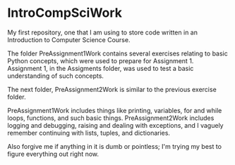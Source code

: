 # IntroCompSciWork

My first repository, one that I am using to store code written in an Introduction to Computer Science Course.

The folder PreAssignment1Work contains several exercises relating to basic Python concepts, which were used to prepare for Assignment 1. Assignment 1, in the Assigments folder, was used to test a basic understanding of such concepts. 

The next folder, PreAssignment2Work is similar to the previous exercise folder.

PreAssignment1Work includes things like printing, variables, for and while loops, functions, and such basic things. PreAssignment2Work includes logging and debugging, raising and dealing with exceptions, and I vaguely remember continuing with lists, tuples, and dictionaries.

Also forgive me if anything in it is dumb or pointless; I'm trying my best to figure everything out right now. 
